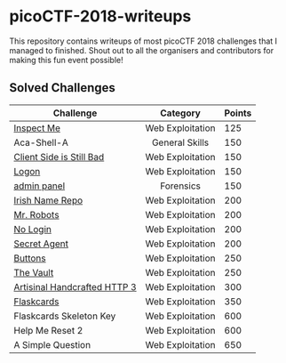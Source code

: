# picoCTF-2018-writeups

This repository contains writeups of most picoCTF 2018 challenges that I managed to finished. Shout out to all the organisers and contributors for making this fun event possible!


## Solved Challenges

Challenge | Category | Points 
----------|:--------:|:------
[Inspect Me](/web_exploitation/inspect_me.md) | Web Exploitation | 125 | 
Aca-Shell-A | General Skills | 150 |
[Client Side is Still Bad](/web_exploitation/client_side_is_still_bad.md) | Web Exploitation | 150 |
[Logon](/web_exploitation/logon.md) | Web Exploitation | 150 |
[admin panel](/forensics/admin_panel.md) | Forensics | 150 |
[Irish Name Repo](/web_exploitation/irish_name_repo.md) | Web Exploitation | 200 |
[Mr. Robots](/web_exploitation/mr_robots.md) | Web Exploitation | 200 |
[No Login](/web_exploitation/no_login.md) | Web Exploitation | 200 |
[Secret Agent](/web_exploitation/secret_agent.md) | Web Exploitation | 200 |
[Buttons](/web_exploitation/buttons.md) | Web Exploitation | 250 |
[The Vault](/web_exploitation/the_vault.md) | Web Exploitation | 250 |
[Artisinal Handcrafted HTTP 3](/web_exploitation/Artisinal_http_req.md) | Web Exploitation | 300 |
[Flaskcards](/web_exploitation/flaskcards.md) | Web Exploitation | 350 |
Flaskcards Skeleton Key | Web Exploitation | 600 |
Help Me Reset 2 | Web Exploitation | 600 |
A Simple Question | Web Exploitation | 650 |



